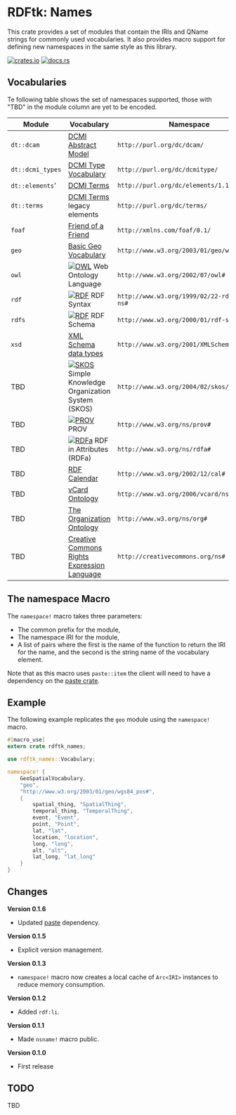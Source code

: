# RDFtk: Names

This crate provides a set of modules that contain the IRIs and QName strings for commonly used vocabularies. It also 
provides macro support for defining new namespaces in the same style as this library.

[![crates.io](https://img.shields.io/crates/v/rdftk_names.svg)](https://crates.io/crates/rdftk_names)
[![docs.rs](https://docs.rs/rdftk_names/badge.svg)](https://docs.rs/rdftk_names)

## Vocabularies

Te following table shows the set of namespaces supported, those with "TBD" in the module column are yet to be encoded.

| Module           | Vocabulary | Namespace |
|------------------|------------|-----------|
| `dt::dcam`       | [DCMI Abstract Model](https://www.dublincore.org/specifications/dublin-core/abstract-model/) | `http://purl.org/dc/dcam/` |
| `dt::dcmi_types` | [DCMI Type Vocabulary](https://www.dublincore.org/specifications/dublin-core/dcmi-type-vocabulary/) | `http://purl.org/dc/dcmitype/` |
| `dt::elements`'  | [DCMI Terms](https://www.dublincore.org/specifications/dublin-core/dcmi-terms/) | `http://purl.org/dc/elements/1.1/` |
| `dt::terms`      | [DCMI Terms](https://www.dublincore.org/specifications/dublin-core/dcmi-terms/) legacy elements | `http://purl.org/dc/terms/` |
| `foaf`           | [Friend of a Friend](http://xmlns.com/foaf/spec/) | `http://xmlns.com/foaf/0.1/` |
| `geo`            | [Basic Geo Vocabulary](https://www.w3.org/2003/01/geo/) | `http://www.w3.org/2003/01/geo/wgs84_pos#` |
| `owl`            | [![OWL](https://www.w3.org/Icons/SW/Buttons/sw-owl-blue.png)](http://www.w3.org/2001/sw/wiki/OWL) Web Ontology Language  | `http://www.w3.org/2002/07/owl#` |
| `rdf`            | [![RDF](https://www.w3.org/Icons/SW/Buttons/sw-rdf-blue.png)](http://www.w3.org/2001/sw/wiki/RDF) RDF Syntax  | `http://www.w3.org/1999/02/22-rdf-syntax-ns#` |
| `rdfs`           | [![RDF](https://www.w3.org/Icons/SW/Buttons/sw-rdf-blue.png)](http://www.w3.org/2001/sw/wiki/RDF) RDF Schema  | `http://www.w3.org/2000/01/rdf-schema#` |
| `xsd`            | [XML Schema data types](https://www.w3.org/TR/xmlschema-2) | `http://www.w3.org/2001/XMLSchema#` |
| TBD              | [![SKOS](https://www.w3.org/Icons/SW/Buttons/sw-skos-blue.png)](http://www.w3.org/2001/sw/wiki/SKOS) Simple Knowledge Organization System (SKOS) | `http://www.w3.org/2004/02/skos/core#` |
| TBD              | [![PROV](https://www.w3.org/Icons/SW/Buttons/sw-prov-blue.png)](http://www.w3.org/2001/sw/wiki/PROV) PROV | `http://www.w3.org/ns/prov#` |
| TBD              | [![RDFa](https://www.w3.org/Icons/SW/Buttons/sw-rdfa-blue.png)](http://www.w3.org/2001/sw/wiki/RDFa) RDF in Attributes (RDFa) | `http://www.w3.org/ns/rdfa#` |
| TBD              | [RDF Calendar](https://www.w3.org/TR/rdfcal/) | `http://www.w3.org/2002/12/cal#`  |
| TBD              | [vCard Ontology](https://www.w3.org/TR/vcard-rdf/) | `http://www.w3.org/2006/vcard/ns#` |
| TBD              | [The Organization Ontology](https://www.w3.org/TR/vocab-org/) | `http://www.w3.org/ns/org#` |
| TBD              | [Creative Commons Rights Expression Language](https://wiki.creativecommons.org/wiki/CC_REL) | `http://creativecommons.org/ns#` |

## The namespace Macro

The `namespace!` macro takes three parameters:

* The common prefix for the module,
* The namespace IRI for the module,
* A list of pairs where the first is the name of the function to return the IRI for the name, and the second is the 
  string name of the vocabulary element.
  
Note that as this macro uses `paste::item` the client will need to have a dependency on the [paste crate](https://crates.io/crates/paste).

## Example

The following example replicates the `geo` module using the `namespace!` macro.

```rust
#[macro_use]
extern crate rdftk_names;

use rdftk_names::Vocabulary;

namespace! {
    GeoSpatialVocabulary,
    "geo",
    "http://www.w3.org/2003/01/geo/wgs84_pos#",
    {
        spatial_thing, "SpatialThing",
        temporal_thing, "TemporalThing",
        event, "Event",
        point, "Point",
        lat, "lat",
        location, "location",
        long, "long",
        alt, "alt",
        lat_long, "lat_long"
    }
}
```

## Changes

**Version 0.1.6**

* Updated [paste](https://crates.io/crates/paste) dependency.

**Version 0.1.5**

* Explicit version management.

**Version 0.1.3**

* `namespace!` macro now creates a local cache of `Arc<IRI>` instances to reduce memory consumption.

**Version 0.1.2**

* Added `rdf:li`.

**Version 0.1.1**

* Made `nsname!` macro public.

**Version 0.1.0**

* First release

## TODO

TBD